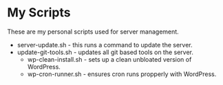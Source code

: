 # My Scripts
These are my personal scripts used for server management.
* server-update.sh - this runs a command to update the server.
* update-git-tools.sh - updates all git based tools on the server.
  * wp-clean-install.sh - sets up a clean unbloated version of WordPress.
  * wp-cron-runner.sh - ensures cron runs propperly with WordPress.
